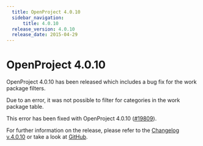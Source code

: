 ```yaml
---
  title: OpenProject 4.0.10
  sidebar_navigation:
      title: 4.0.10
  release_version: 4.0.10
  release_date: 2015-04-29
---
```


# OpenProject 4.0.10

OpenProject 4.0.10 has been released which includes a bug fix for the
work package filters.

Due to an error, it was not possible to filter for categories in the
work package table.

This error has been fixed with OpenProject 4.0.10
([#19809](https://community.openproject.org/work_packages/19809 "#19809")).

For further information on the release, please refer to the 
[Changelog v.4.0.10](https://community.openproject.org/versions/704 "Changelog v.4.0.10") 
or take a look at
[GitHub](https://github.com/opf/openproject/tree/v4.0.10 "GitHub").

